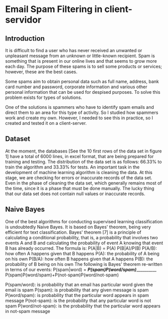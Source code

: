 # Email Spam Filtering in client-servidor

## Introduction

It is difficult to find a user who has never received an unwanted or unpleasant message from an unknown or little-known recipient. Spam is something that is present in our online lives and that seems to grow more each day. The purpose of these spams is to sell some products or services; however, these are the best cases.

Some spams aim to obtain personal data such as full name, address, bank card number and password, corporate information and various other personal information that can be used for despised purposes. To solve this problem exists for types of solutions.

One of the solutions is spammers who have to identify spam emails and direct them to an area for this type of activity. So I studied how spammers work and create my own. However, I needed to see this in practice, so I created and tested it on a client-server.

## Dataset

At the moment, the databases [See the 10 first rows of the data set in figure 1] have a
total of 6000 lines, in excel format, that are being prepared for training and testing. The
distribution of the data set is as follows: 66.33% to train the algorithm and 33.33% for tests.
An important task in the development of machine learning algorithm is cleaning the data.
At this stage, we are checking for errors or inaccurate records of the data set. Even in the
phase of cleaning the data set, which generally remains most of the time, since it is a phase
that must be done manually. The lucky thing that our data set does not contain null values
or inaccurate records.

## Naive Bayes

One of the best algorithms for conducting supervised learning classification is undoubtedly Naive Bayes. It is based on Bayes' theorem, being very efficient for text classification.
Bayes' theorem [7] is a principle of calculating a conditional probability, that is, a probability that involves two events A and B and calculating the probability of event A knowing that event B has already occurred. The formula is:
P(A|B) = P(A) P(B|A)/P(B)
	P(A/B): how often A happens given that B happens
	P(A): the probability of A being on his own
	P(B/A): how often B happens given that A happens
	P(B): the probability of B being on his own
The following is Bayes' theorem re-written in terms of our events:
P(spam|word) =  _______P(spam)P(word/spam)_________________
         P(spam)P(word/spam)+P(not-spam)P(word/not-spam)

P(spam/word): is probability that an email has particular word given the      email is spam
	P(spam): is probability that any given message is spam
P(word/spam): is probability that the particular word appears in spam          message
	P(not-spam): is the probability that any particular word is not spam
P(word/not-spam): is the probability that the particular word appears in not-spam message


